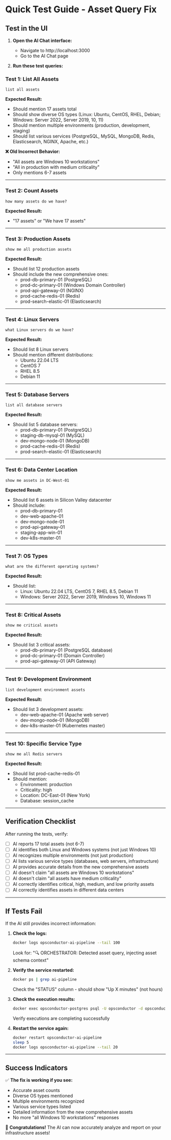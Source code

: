 # Quick Test Guide - Asset Query Fix

## Test in the UI

1. **Open the AI Chat interface:**
   - Navigate to http://localhost:3000
   - Go to the AI Chat page

2. **Run these test queries:**

### Test 1: List All Assets
```
list all assets
```

**Expected Result:**
- Should mention 17 assets total
- Should show diverse OS types (Linux: Ubuntu, CentOS, RHEL, Debian; Windows: Server 2022, Server 2019, 10, 11)
- Should mention multiple environments (production, development, staging)
- Should list various services (PostgreSQL, MySQL, MongoDB, Redis, Elasticsearch, NGINX, Apache, etc.)

**❌ Old Incorrect Behavior:**
- "All assets are Windows 10 workstations"
- "All in production with medium criticality"
- Only mentions 6-7 assets

---

### Test 2: Count Assets
```
how many assets do we have?
```

**Expected Result:**
- "17 assets" or "We have 17 assets"

---

### Test 3: Production Assets
```
show me all production assets
```

**Expected Result:**
- Should list 12 production assets
- Should include the new comprehensive ones:
  - prod-db-primary-01 (PostgreSQL)
  - prod-dc-primary-01 (Windows Domain Controller)
  - prod-api-gateway-01 (NGINX)
  - prod-cache-redis-01 (Redis)
  - prod-search-elastic-01 (Elasticsearch)

---

### Test 4: Linux Servers
```
what Linux servers do we have?
```

**Expected Result:**
- Should list 8 Linux servers
- Should mention different distributions:
  - Ubuntu 22.04 LTS
  - CentOS 7
  - RHEL 8.5
  - Debian 11

---

### Test 5: Database Servers
```
list all database servers
```

**Expected Result:**
- Should list 5 database servers:
  - prod-db-primary-01 (PostgreSQL)
  - staging-db-mysql-01 (MySQL)
  - dev-mongo-node-01 (MongoDB)
  - prod-cache-redis-01 (Redis)
  - prod-search-elastic-01 (Elasticsearch)

---

### Test 6: Data Center Location
```
show me assets in DC-West-01
```

**Expected Result:**
- Should list 6 assets in Silicon Valley datacenter
- Should include:
  - prod-db-primary-01
  - dev-web-apache-01
  - dev-mongo-node-01
  - prod-api-gateway-01
  - staging-app-win-01
  - dev-k8s-master-01

---

### Test 7: OS Types
```
what are the different operating systems?
```

**Expected Result:**
- Should list:
  - Linux: Ubuntu 22.04 LTS, CentOS 7, RHEL 8.5, Debian 11
  - Windows: Server 2022, Server 2019, Windows 10, Windows 11

---

### Test 8: Critical Assets
```
show me critical assets
```

**Expected Result:**
- Should list 3 critical assets:
  - prod-db-primary-01 (PostgreSQL database)
  - prod-dc-primary-01 (Domain Controller)
  - prod-api-gateway-01 (API Gateway)

---

### Test 9: Development Environment
```
list development environment assets
```

**Expected Result:**
- Should list 3 development assets:
  - dev-web-apache-01 (Apache web server)
  - dev-mongo-node-01 (MongoDB)
  - dev-k8s-master-01 (Kubernetes master)

---

### Test 10: Specific Service Type
```
show me all Redis servers
```

**Expected Result:**
- Should list prod-cache-redis-01
- Should mention:
  - Environment: production
  - Criticality: high
  - Location: DC-East-01 (New York)
  - Database: session_cache

---

## Verification Checklist

After running the tests, verify:

- [ ] AI reports 17 total assets (not 6-7)
- [ ] AI identifies both Linux and Windows systems (not just Windows 10)
- [ ] AI recognizes multiple environments (not just production)
- [ ] AI lists various service types (databases, web servers, infrastructure)
- [ ] AI provides accurate details from the new comprehensive assets
- [ ] AI doesn't claim "all assets are Windows 10 workstations"
- [ ] AI doesn't claim "all assets have medium criticality"
- [ ] AI correctly identifies critical, high, medium, and low priority assets
- [ ] AI correctly identifies assets in different data centers

---

## If Tests Fail

If the AI still provides incorrect information:

1. **Check the logs:**
   ```bash
   docker logs opsconductor-ai-pipeline --tail 100
   ```
   Look for: "🔍 ORCHESTRATOR: Detected asset query, injecting asset schema context"

2. **Verify the service restarted:**
   ```bash
   docker ps | grep ai-pipeline
   ```
   Check the "STATUS" column - should show "Up X minutes" (not hours)

3. **Check the execution results:**
   ```bash
   docker exec opsconductor-postgres psql -U opsconductor -d opsconductor -c "SELECT execution_id, status FROM execution.executions ORDER BY created_at DESC LIMIT 5;"
   ```
   Verify executions are completing successfully

4. **Restart the service again:**
   ```bash
   docker restart opsconductor-ai-pipeline
   sleep 5
   docker logs opsconductor-ai-pipeline --tail 20
   ```

---

## Success Indicators

✅ **The fix is working if you see:**
- Accurate asset counts
- Diverse OS types mentioned
- Multiple environments recognized
- Various service types listed
- Detailed information from the new comprehensive assets
- No more "all Windows 10 workstations" responses

🎉 **Congratulations!** The AI can now accurately analyze and report on your infrastructure assets!